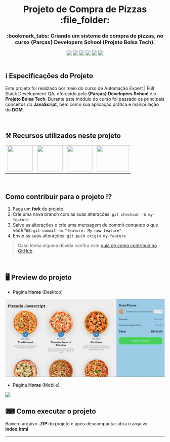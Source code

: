 <h1 align="center">Projeto de Compra de Pizzas :file_folder:</h1>

<h3 align="center">:bookmark_tabs: Criando um sistema de compra de pizzas, no curso {Parças} Developers School (Projeto Bolsa Tech).</h3>

<div align="center">
 <img src="https://img.shields.io/badge/-HTML5-FFF?logo=html5&logoColor=orange&style=flat" />
 <img src="https://img.shields.io/badge/CSS3-3d8fc6?style=&logo=css3&logoColor=white" />
 <img src="https://img.shields.io/badge/JavaScript-F7DF1E?style=&logo=javascript&logoColor=black" />
 <img src="https://img.shields.io/github/repo-size/VitorGeovani/projeto-compra-de-pizzas">
 <img src="https://img.shields.io/github/last-commit/VitorGeovani/projeto-compra-de-pizzas">
 <img src="https://img.shields.io/github/forks/VitorGeovani/projeto-compra-de-pizzas?style=social" />
 </div>
 
 <br>
 
 ## <a name="SobreoProjeto"></a>:information_source: Especificações do Projeto
 Este projeto foi realizado por meio do curso de Automação Expert | Full Stack Development-QA, oferecido pela <b>{Parças} Developers School</b> e o <b>Projeto Bolsa Tech</b>. Durante este módulo do curso foi passado os principais conceitos do <b>JavaScript</b>, bem como sua aplicação prática e manipulação do <b>DOM</b>.
 
 <br>
 
 ## <a name="RecursosUtilizadosNesteProjeto"></a>⚒ Recursos utilizados neste projeto
<table align="center">

  <tr>
    <td valign="top" align="center">
      <a href="https://www.w3schools.com/html/"><img height="80" width="80" src="https://cdn.jsdelivr.net/gh/devicons/devicon/icons/html5/html5-original-wordmark.svg" style="max-width:100%;"></img></a>
    </td>
   <td valign="top" align="center">
      <a href="https://www.w3schools.com/Css/"><img height="80" width="80" src="https://cdn.jsdelivr.net/gh/devicons/devicon/icons/css3/css3-original-wordmark.svg" style="max-width:100%;"></img></a>
      </td>
      <td valign="top" align="center">
      <a href="https://www.javascript.com"><img height="80" width="80" src="https://cdn.jsdelivr.net/gh/devicons/devicon/icons/javascript/javascript-original.svg" style="max-width:100%;"></img></a>
      </td>
   <td valign="top" align="center">
      <a href="https://code.visualstudio.com/Download"><img height="80" width="100" src="https://cdn.jsdelivr.net/gh/devicons/devicon/icons/vscode/vscode-original.svg" style="max-width:100%;"></img></a>
      </td>
    
  </tr>
</table>

<br>

## <a name="ComoContribuirParaOProjeto"></a>Como contribuir para o projeto ⁉️

1. Faça um **fork** do projeto.
2. Crie uma nova branch com as suas alterações: `git checkout -b my-feature`
3. Salve as alterações e crie uma mensagem de commit contando o que você fez: `git commit -m "feature: My new feature"`
4. Envie as suas alterações: `git push origin my-feature`
> Caso tenha alguma dúvida confira este [guia de como contribuir no GitHub](https://github.com/firstcontributions/first-contributions)

<br>

## <a name="ImagensDoProjeto"></a>🖥 Preview do projeto
* Página <b>Home</b> (Desktop)
<img src="https://github.com/VitorGeovani/projeto-compra-de-pizzas/blob/master/layout.png" width="800px" />

* Página <b>Home</b> (Mobile)
<img src="https://user-images.githubusercontent.com/71882193/178716371-761fc896-b5e8-41f6-a38e-869044e00377.png" width="300px" />

## ⌨ Como executar o projeto

Baixe o arquivo <b>.ZIP</b> do projeto e após descompactar abra o arquivo <b>index.html</b>

---
